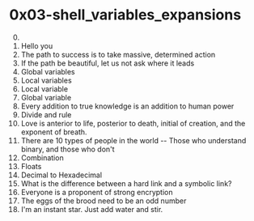 # 0x03-shell_variables_expansions

0. <o>
1. Hello you
2. The path to success is to take massive, determined action
3. If the path be beautiful, let us not ask where it leads
4. Global variables
5. Local variables
6. Local variable
7. Global variable
8. Every addition to true knowledge is an addition to human power
9. Divide and rule
10. Love is anterior to life, posterior to death, initial of creation, and the exponent of breath.
11. There are 10 types of people in the world -- Those who understand binary, and those who don't
12. Combination
13. Floats
14. Decimal to Hexadecimal
15. What is the difference between a hard link and a symbolic link?
16. Everyone is a proponent of strong encryption
17. The eggs of the brood need to be an odd number
18. I'm an instant star. Just add water and stir.

